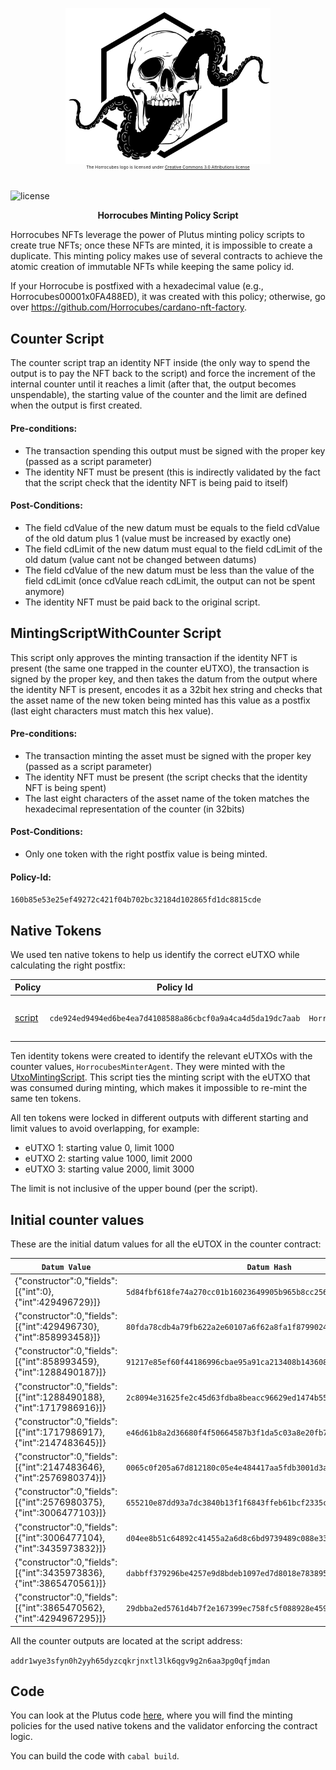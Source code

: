 <p align="center">
  <img align="middle" src=
  "https://github.com/Horrocubes/horrocubes-mint-policy-script/blob/main/assets/horrologo_black.png"
  height="250" /></br>
  <sup><sup><sup><sup>The Horrocubes logo is licensed under
  <a href="https://creativecommons.org/licenses/by/3.0/">Creative
  Commons 3.0 Attributions license</a></sup></sup></sup></sup>
</p>
 
 ![license](https://img.shields.io/badge/license-APACHE-blue.svg?longCache=true&style=flat) 

<p align="center"><b>Horrocubes Minting Policy Script</b></p>

Horrocubes NFTs leverage the power of Plutus minting policy scripts to create true NFTs; once these NFTs are minted, it is impossible to create a duplicate. This minting policy makes use of several contracts to achieve the atomic creation of immutable NFTs while keeping the same policy id. 

If your Horrocube is postfixed with a hexadecimal value (e.g., Horrocubes00001x0FA488ED), it was created with this policy; otherwise, go over https://github.com/Horrocubes/cardano-nft-factory.


## Counter Script

The counter script trap an identity NFT inside (the only way to spend the output is to pay the NFT back to the script) and force the increment of the internal counter until it reaches a limit (after that, the output becomes unspendable), the starting value of the counter and the limit are defined when the output is first created.

#### Pre-conditions:

 - The transaction spending this output must be signed with the proper key (passed as a script parameter)
 - The identity NFT must be present (this is indirectly validated by the fact that the script check that the identity NFT is being paid to itself)

#### Post-Conditions:

 - The field cdValue of the new datum must be equals to the field cdValue of the old datum plus 1 (value must be increased by exactly one)
 - The field cdLimit of the new datum must equal to the field cdLimit of the old datum (value cant not be changed between datums)
 - The field cdValue of the new datum must be less than the value of the field cdLimit (once cdValue reach cdLimit, the output can not be spent anymore)
 - The identity NFT must be paid back to the original script.

## MintingScriptWithCounter Script

This script only approves the minting transaction if the identity NFT is present (the same one trapped in the counter eUTXO), the transaction is signed by the proper key, and then takes the datum from the output where the identity NFT is present, encodes it as a 32bit hex string and checks that the asset name of the new token being minted has this value as a postfix (last eight characters must match this hex value).

#### Pre-conditions:

 - The transaction minting the asset must be signed with the proper key (passed as a script parameter)
 - The identity NFT must be present (the script checks that the identity NFT is being spent)
 - The last eight characters of the asset name of the token matches the hexadecimal representation of the counter (in 32bits)

#### Post-Conditions:

 - Only one token with the right postfix value is being minted.

#### Policy-Id:
`160b85e53e25ef49272c421f04b702bc32184d102865fd1dc8815cde`

## Native Tokens

We used ten native tokens to help us identify the correct eUTXO while calculating the right postfix:

| Policy                                     | Policy Id                                                  | Token Name       | Purpose                             |
| ------------------------------------------ | ---------------------------------------------------------- | ---------------- | ----------------------------------- |
| [script](scripts/minterAgents.plutus)      | `cde924ed9494ed6be4ea7d4108588a86cbcf0a9a4ca4d5da19dc7aab` | `HorrocubesMinterAgent`     | Identifies the relevant UTxOs.       |

Ten identity tokens were created to identify the relevant eUTXOs with the counter values, `HorrocubesMinterAgent`. They were minted with the [UtxoMintingScript](src/UtxoMintingScript.hs). This script ties the minting script with the eUTXO that was consumed during minting, which makes it impossible to re-mint the same ten tokens.

All ten tokens were locked in different outputs with different starting and limit values to avoid overlapping, for example:

 - eUTXO 1: starting value 0, limit 1000
 - eUTXO 2: starting value 1000, limit 2000
 - eUTXO 3: starting value 2000, limit 3000

The limit is not inclusive of the upper bound (per the script).

## Initial counter values

These are the initial datum values for all the eUTOX  in the counter contract:

| `Datum Value`                                                    | `Datum Hash` | 
| -----------------------------------------------------------------| ---------------| 
|{"constructor":0,"fields":[{"int":0},{"int":429496729}]}          |`5d84fbf618fe74a270cc01b16023649905b965b8cc2563d3500dcdfa66108725`| 
|{"constructor":0,"fields":[{"int":429496730},{"int":858993458}]}  |`80fda78cdb4a79fb622a2e60107a6f62a8fa1f8799024ac07292404b76df1794`| 
|{"constructor":0,"fields":[{"int":858993459},{"int":1288490187}]} |`91217e85ef60f44186996cbae95a91ca213408b143608c631d0b6549eecb506c`| 
|{"constructor":0,"fields":[{"int":1288490188},{"int":1717986916}]}|`2c8094e31625fe2c45d63fdba8beacc96629ed1474b55ebb67011d29fd33f950`| 
|{"constructor":0,"fields":[{"int":1717986917},{"int":2147483645}]}|`e46d61b8a2d36680f4f50664587b3f1da5c03a8e20fb73cb25cb3aa760852947`| 
|{"constructor":0,"fields":[{"int":2147483646},{"int":2576980374}]}|`0065c0f205a67d812180c05e4e484417aa5fdb3001d3a3872ef590abce5fdfb3`|
|{"constructor":0,"fields":[{"int":2576980375},{"int":3006477103}]}|`655210e87dd93a7dc3840b13f1f6843ffeb61bcf2335cf41f53f8e7cafa16290`| 
|{"constructor":0,"fields":[{"int":3006477104},{"int":3435973832}]}|`d04ee8b51c64892c41455a2a6d8c6bd9739489c088e33bb441812477e7f566b3`| 
|{"constructor":0,"fields":[{"int":3435973836},{"int":3865470561}]}|`dabbff379296be4257e9d8bdeb1097ed7d8018e783895951733d9f620b3b759d`| 
|{"constructor":0,"fields":[{"int":3865470562},{"int":4294967295}]}|`29dbba2ed5761d4b7f2e167399ec758fc5f088928e459edd87440e6fad680b8a`| 

All the counter outputs are located at the script address:

`addr1wye3sfyn0h2yyh65dyzcqkrjnxtl3lk6qgv9g2n6aa3pg0qfjmdan`

## Code

You can look at the Plutus code [here](src/Horrocubes),
where you will find the minting policies for the used native tokens and the validator enforcing the contract logic.

You can build the code with `cabal build`.